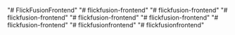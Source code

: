 "# FlickFusionFrontend" 
"# flickfusion-frontend" 
"# flickfusion-frontend" 
"# flickfusion-frontend" 
"# flickfusion-frontend" 
"# flickfusion-frontend" 
"# flickfusion-frontend" 
"# flickfusionfrontend" 
"# flickfusionfrontend" 
